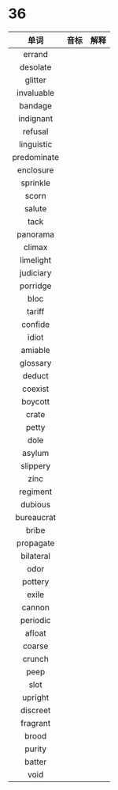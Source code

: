 # 36

|    单词     | 音标 | 解释 |
| :---------: | :--: | :--: |
|   errand    |      |      |
|  desolate   |      |      |
|   glitter   |      |      |
| invaluable  |      |      |
|   bandage   |      |      |
|  indignant  |      |      |
|   refusal   |      |      |
| linguistic  |      |      |
| predominate |      |      |
|  enclosure  |      |      |
|  sprinkle   |      |      |
|    scorn    |      |      |
|   salute    |      |      |
|    tack     |      |      |
|  panorama   |      |      |
|   climax    |      |      |
|  limelight  |      |      |
|  judiciary  |      |      |
|  porridge   |      |      |
|    bloc     |      |      |
|   tariff    |      |      |
|   confide   |      |      |
|    idiot    |      |      |
|   amiable   |      |      |
|  glossary   |      |      |
|   deduct    |      |      |
|   coexist   |      |      |
|   boycott   |      |      |
|    crate    |      |      |
|    petty    |      |      |
|    dole     |      |      |
|   asylum    |      |      |
|  slippery   |      |      |
|    zinc     |      |      |
|  regiment   |      |      |
|   dubious   |      |      |
| bureaucrat  |      |      |
|    bribe    |      |      |
|  propagate  |      |      |
|  bilateral  |      |      |
|    odor     |      |      |
|   pottery   |      |      |
|    exile    |      |      |
|   cannon    |      |      |
|  periodic   |      |      |
|   afloat    |      |      |
|   coarse    |      |      |
|   crunch    |      |      |
|    peep     |      |      |
|    slot     |      |      |
|   upright   |      |      |
|  discreet   |      |      |
|  fragrant   |      |      |
|    brood    |      |      |
|   purity    |      |      |
|   batter    |      |      |
|    void     |      |      |